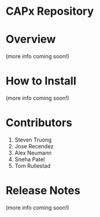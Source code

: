 CAPx Repository
==============

Overview
=========

(more info coming soon!)

How to Install
==================

(more info coming soon!)

Contributors 
=======================

1. Steven Truong
2. Jose Recendez
3. Alex Neumann
4. Sneha Patel
5. Tom Rullestad

Release Notes
=========

(more info coming soon!)

